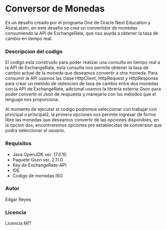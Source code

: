 <h1>Conversor de Monedas</h1>
<p>Es un desafio creado por el programa One de Oracle Next Education y AluraLatam, en este desafio se crea un convertidor de monedas consumiendo la 
  API de ExchangeRate, que nos auyda a  obtener la tasa de cambio en tiempo real.</p>
  
<h3>Descripcion del codigo</h3>
<p>El codigo esta construido para poder realizar una consulta en tiempo real a la API de ExchangeRate, esta consulta nos permite obtener la tasa de cambio actual de la moneda que deseamos convertir a otra moneda. Para consumir la API usamos las clase HttpClient, HttpRequest y HttpResponse para crear un metodo de obtencion de tasa de cambio entre dos monedas con la  API de ExchangeRate, adicional usamos la librería externa Gson para poder convertir el Json de respuesta y manejarlo con los métodos que el lenguaje nos proporciona.</p>
<p>Al momento de ejecutar el codigo podremos seleccionar con trabajar con principal o principal2, la primera opciones nos permite ingresar de forma libre las monedas que deseamos convertir de las opciones disponibles, en la opcion dos, encontraremos opciones pre establecidas de conversion que podra 
seleccionar el usuario.</p>

<h3>Requisitos</h3>
<ul>
  <li>Java OpenJDK ver. 17.0.10</li>
  <li>Paquete Gson ver. 2.11.0</li>
  <li>Key de ExchangeRate-API</li>
  <li>IDE</li>
  <li>Codigo de monedas ISO</li>
</ul>
<h3>Autor</h3>
<p>Edgar Reyes</p>
<h3>Licencia</h3>
<p>Licencia MIT</p>
